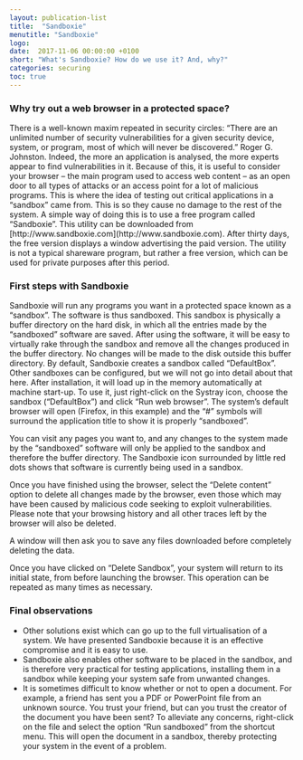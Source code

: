 ```yaml
---
layout: publication-list
title:  "Sandboxie"
menutitle: "Sandboxie"
logo:
date:  2017-11-06 00:00:00 +0100
short: "What's Sandboxie? How do we use it? And, why?"
categories: securing
toc: true
---
```

<h3 class="titre-page">Why try out a web browser in a protected space?</h3>
There is a well-known maxim repeated in security circles: “There are an unlimited number of security vulnerabilities for a given security device, system, or program, most of which will never be discovered.” Roger G. Johnston. Indeed, the more an application is analysed, the more experts appear to find vulnerabilities in it. Because of this, it is useful to consider your browser – the main program used to access web content – as an open door to all types of attacks or an access point for a lot of malicious programs. This is where the idea of testing out critical applications in a “sandbox” came from. This is so they cause no damage to the rest of the system. A simple way of doing this is to use a free program called “Sandboxie”. This utility can be downloaded from [http://www.sandboxie.com](http://www.sandboxie.com). After thirty days, the free version displays a window advertising the paid version. The utility is not a typical shareware program, but rather a free version, which can be used for private purposes after this period.

<h3 class="titre-page">First steps with Sandboxie</h3>
Sandboxie will run any programs you want in a protected space known as a “sandbox”. The software is thus sandboxed. This sandbox is physically a buffer directory on the hard disk, in which all the entries made by the “sandboxed” software are saved. After using the software, it will be easy to virtually rake through the sandbox and remove all the changes produced in the buffer directory. No changes will be made to the disk outside this buffer directory. By default, Sandboxie creates a sandbox called “DefaultBox”. Other sandboxes can be configured, but we will not go into detail about that here. After installation, it will load up in the memory automatically at machine start-up. To use it, just right-click on the Systray icon, choose the sandbox (“DefaultBox”) and click “Run web browser”. The system’s default browser will open (Firefox, in this example) and the “#” symbols will surround the application title to show it is properly “sandboxed”.

You can visit any pages you want to, and any changes to the system made by the “sandboxed” software will only be applied to the sandbox and therefore the buffer directory. The Sandboxie icon surrounded by little red dots shows that software is currently being used in a sandbox.

Once you have finished using the browser, select the “Delete content” option to delete all changes made by the browser, even those which may have been caused by malicious code seeking to exploit vulnerabilities. Please note that your browsing history and all other traces left by the browser will also be deleted.

A window will then ask you to save any files downloaded before completely deleting the data.

Once you have clicked on “Delete Sandbox”, your system will return to its initial state, from before launching the browser. This operation can be repeated as many times as necessary.

<h3 class="titre-page">Final observations</h3>

* Other solutions exist which can go up to the full virtualisation of a system. We have presented Sandboxie because it is an effective compromise and it is easy to use.
* Sandboxie also enables other software to be placed in the sandbox, and is therefore very practical for testing applications, installing them in a sandbox while keeping your system safe from unwanted changes.
* It is sometimes difficult to know whether or not to open a document. For example, a friend has sent you a PDF or PowerPoint file from an unknown source. You trust your friend, but can you trust the creator of the document you have been sent? To alleviate any concerns, right-click on the file and select the option “Run sandboxed” from the shortcut menu. This will open the document in a sandbox, thereby protecting your system in the event of a problem.
